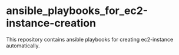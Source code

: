 # ansible_playbooks_for_ec2-instance-creation
This repository contains ansible playbooks for creating ec2-instance automatically.
